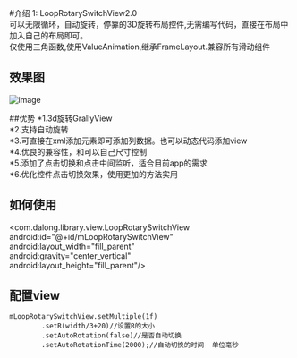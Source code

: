 #介绍
1: LoopRotarySwitchView2.0<br />
可以无限循环，自动旋转，停靠的3D旋转布局控件,无需编写代码，直接在布局中加入自己的布局即可。<br />
仅使用三角函数,使用ValueAnimation,继承FrameLayout.兼容所有滑动组件

## 效果图
![image](https://github.com/dalong982242260/LoopRotarySwitch/blob/master/img/dalong.gif)

##优势
*1.3d旋转GrallyView<br />
*2.支持自动旋转<br />
*3.可直接在xml添加元素即可添加列数据。也可以动态代码添加view<br />
*4.优良的兼容性，和可以自己尺寸控制<br />
*5.添加了点击切换和点击中间监听，适合目前app的需求<br />
*6.优化控件点击切换效果，使用更加的方法实用<br />

## 如何使用

  <com.dalong.library.view.LoopRotarySwitchView <br />
        android:id="@+id/mLoopRotarySwitchView"<br />
        android:layout_width="fill_parent" <br />
        android:gravity="center_vertical"<br />
        android:layout_height="fill_parent"/><br />
 
## 配置view 
    mLoopRotarySwitchView.setMultiple(1f)                      
            .setR(width/3+20)//设置R的大小                          
            .setAutoRotation(false)//是否自动切换                    
            .setAutoRotationTime(2000);//自动切换的时间  单位毫秒         
 
 
 
